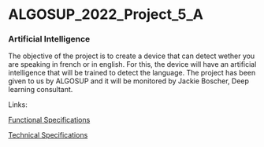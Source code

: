 # ALGOSUP_2022_Project_5_A
### Artificial Intelligence
The objective of the project is to create a device that can detect wether you are speaking in french
or in english. For this, the device will have an artificial intelligence that will be trained to detect the language. The project has been given to us by ALGOSUP and it will be monitored by Jackie Boscher, Deep learning consultant.

Links:

[Functional Specifications](Fonctional_Specifications.md)

[Technical Specifications](Technical_Specifications.md)

